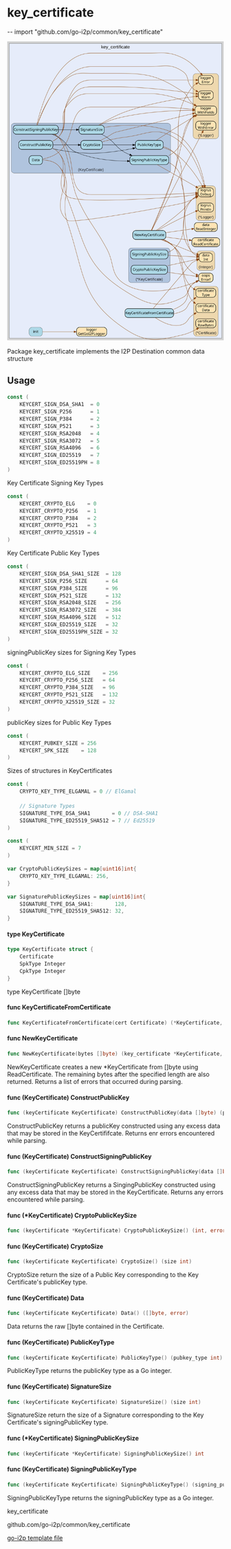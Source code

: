 # key_certificate
--
    import "github.com/go-i2p/common/key_certificate"

![key_certificate.svg](key_certificate.svg)

Package key_certificate implements the I2P Destination common data structure

## Usage

```go
const (
	KEYCERT_SIGN_DSA_SHA1  = 0
	KEYCERT_SIGN_P256      = 1
	KEYCERT_SIGN_P384      = 2
	KEYCERT_SIGN_P521      = 3
	KEYCERT_SIGN_RSA2048   = 4
	KEYCERT_SIGN_RSA3072   = 5
	KEYCERT_SIGN_RSA4096   = 6
	KEYCERT_SIGN_ED25519   = 7
	KEYCERT_SIGN_ED25519PH = 8
)
```
Key Certificate Signing Key Types

```go
const (
	KEYCERT_CRYPTO_ELG    = 0
	KEYCERT_CRYPTO_P256   = 1
	KEYCERT_CRYPTO_P384   = 2
	KEYCERT_CRYPTO_P521   = 3
	KEYCERT_CRYPTO_X25519 = 4
)
```
Key Certificate Public Key Types

```go
const (
	KEYCERT_SIGN_DSA_SHA1_SIZE  = 128
	KEYCERT_SIGN_P256_SIZE      = 64
	KEYCERT_SIGN_P384_SIZE      = 96
	KEYCERT_SIGN_P521_SIZE      = 132
	KEYCERT_SIGN_RSA2048_SIZE   = 256
	KEYCERT_SIGN_RSA3072_SIZE   = 384
	KEYCERT_SIGN_RSA4096_SIZE   = 512
	KEYCERT_SIGN_ED25519_SIZE   = 32
	KEYCERT_SIGN_ED25519PH_SIZE = 32
)
```
signingPublicKey sizes for Signing Key Types

```go
const (
	KEYCERT_CRYPTO_ELG_SIZE    = 256
	KEYCERT_CRYPTO_P256_SIZE   = 64
	KEYCERT_CRYPTO_P384_SIZE   = 96
	KEYCERT_CRYPTO_P521_SIZE   = 132
	KEYCERT_CRYPTO_X25519_SIZE = 32
)
```
publicKey sizes for Public Key Types

```go
const (
	KEYCERT_PUBKEY_SIZE = 256
	KEYCERT_SPK_SIZE    = 128
)
```
Sizes of structures in KeyCertificates

```go
const (
	CRYPTO_KEY_TYPE_ELGAMAL = 0 // ElGamal

	// Signature Types
	SIGNATURE_TYPE_DSA_SHA1       = 0 // DSA-SHA1
	SIGNATURE_TYPE_ED25519_SHA512 = 7 // Ed25519
)
```

```go
const (
	KEYCERT_MIN_SIZE = 7
)
```

```go
var CryptoPublicKeySizes = map[uint16]int{
	CRYPTO_KEY_TYPE_ELGAMAL: 256,
}
```

```go
var SignaturePublicKeySizes = map[uint16]int{
	SIGNATURE_TYPE_DSA_SHA1:       128,
	SIGNATURE_TYPE_ED25519_SHA512: 32,
}
```

#### type KeyCertificate

```go
type KeyCertificate struct {
	Certificate
	SpkType Integer
	CpkType Integer
}
```

type KeyCertificate []byte

#### func  KeyCertificateFromCertificate

```go
func KeyCertificateFromCertificate(cert Certificate) (*KeyCertificate, error)
```

#### func  NewKeyCertificate

```go
func NewKeyCertificate(bytes []byte) (key_certificate *KeyCertificate, remainder []byte, err error)
```
NewKeyCertificate creates a new *KeyCertificate from []byte using
ReadCertificate. The remaining bytes after the specified length are also
returned. Returns a list of errors that occurred during parsing.

#### func (KeyCertificate) ConstructPublicKey

```go
func (keyCertificate KeyCertificate) ConstructPublicKey(data []byte) (public_key types.RecievingPublicKey, err error)
```
ConstructPublicKey returns a publicKey constructed using any excess data that
may be stored in the KeyCertififcate. Returns enr errors encountered while
parsing.

#### func (KeyCertificate) ConstructSigningPublicKey

```go
func (keyCertificate KeyCertificate) ConstructSigningPublicKey(data []byte) (signing_public_key types.SigningPublicKey, err error)
```
ConstructSigningPublicKey returns a SingingPublicKey constructed using any
excess data that may be stored in the KeyCertificate. Returns any errors
encountered while parsing.

#### func (*KeyCertificate) CryptoPublicKeySize

```go
func (keyCertificate *KeyCertificate) CryptoPublicKeySize() (int, error)
```

#### func (KeyCertificate) CryptoSize

```go
func (keyCertificate KeyCertificate) CryptoSize() (size int)
```
CryptoSize return the size of a Public Key corresponding to the Key
Certificate's publicKey type.

#### func (KeyCertificate) Data

```go
func (keyCertificate KeyCertificate) Data() ([]byte, error)
```
Data returns the raw []byte contained in the Certificate.

#### func (KeyCertificate) PublicKeyType

```go
func (keyCertificate KeyCertificate) PublicKeyType() (pubkey_type int)
```
PublicKeyType returns the publicKey type as a Go integer.

#### func (KeyCertificate) SignatureSize

```go
func (keyCertificate KeyCertificate) SignatureSize() (size int)
```
SignatureSize return the size of a Signature corresponding to the Key
Certificate's signingPublicKey type.

#### func (*KeyCertificate) SigningPublicKeySize

```go
func (keyCertificate *KeyCertificate) SigningPublicKeySize() int
```

#### func (KeyCertificate) SigningPublicKeyType

```go
func (keyCertificate KeyCertificate) SigningPublicKeyType() (signing_pubkey_type int)
```
SigningPublicKeyType returns the signingPublicKey type as a Go integer.



key_certificate 

github.com/go-i2p/common/key_certificate

[go-i2p template file](/template.md)
